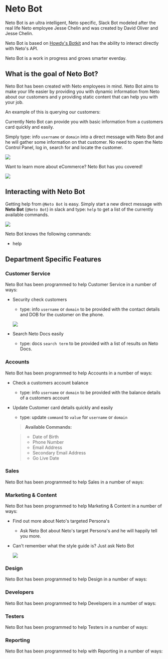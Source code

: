 # Neto Bot

Neto Bot is an ultra intelligent, Neto specific, Slack Bot modeled after the real life Neto employee Jesse Chelin and was created by David Oliver and Jesse Chelin.

Neto Bot is based on [Howdy's Botkit](http://howdy.ai/botkit/docs/) and has the ability to interact directly with Neto's API.

Neto Bot is a work in progress and grows smarter everday.

## What is the goal of Neto Bot?

Neto Bot has been created with Neto employees in mind. Neto Bot aims to make your life easier by providing you with dynamic information from Neto about our customers and y providing static content that can help you with your job.

An example of this is querying our customers:

Currently Neto Bot can provide you with basic information from a customers card quickly and easily.

Simply type: info `username` or `domain` into a direct message with Neto Bot and he will gather some information on that customer. No need to open the Neto Control Panel, log in, search for and locate the customer.

![](https://proservices.neto.com.au/assets/images/jessebotinfo.png)

Want to learn more about eCommerce? Neto Bot has you covered!

![](https://proservices.neto.com.au/assets/images/jessebotecommerce.png)

## Interacting with Neto Bot

Getting help from `@Neto Bot` is easy. Simply start a new direct message with **Neto Bot** (`@Neto Bot`) in slack and type: `help` to get a list of the currently available commands.

![](https://proservices.neto.com.au/assets/images/jessebot2.png)

Neto Bot knows the following commands:

- help

## Department Specific Features

### Customer Service

Neto Bot has been programmed to help Customer Service in a number of ways:

- Security check customers
  - type: info `username` or `domain` to be provided with the contact details and DOB for the customer on the phone.

  ![](https://proservices.neto.com.au/assets/images/jessebotinfo.png)

- Search Neto Docs easily
  - type: docs `search term` to be provided with a list of results on Neto Docs.

### Accounts

Neto Bot has been programmed to help Accounts in a number of ways:

- Check a customers account balance
  - type: info `username` or `domain` to be provided with the balance details of a customers account
- Update Customer card details quickly and easily
  - type: update `command` to `value` for `username` or `domain`

  >**Available Commands:**

  >- Date of Birth
  >- Phone Number
  >- Email Address
  >- Secondary Email Address
  >- Go Live Date

### Sales

Neto Bot has been programmed to help Sales in a number of ways:

### Marketing & Content

Neto Bot has been programmed to help Marketing & Content in a number of ways:

- Find out more about Neto's targeted Persona's
  - Ask Neto Bot about Neto's target Persona's and he will happily tell you more.
- Can't remember what the style guide is? Just ask Neto Bot

  ![](https://proservices.neto.com.au/assets/images/jessebotstyleguide.png)


### Design

Neto Bot has been programmed to help Design in a number of ways:


### Developers

Neto Bot has been programmed to help Developers in a number of ways:


### Testers

Neto Bot has been programmed to help Testers in a number of ways:


### Reporting

Neto Bot has been programmed to help with Reporting in a number of ways:
